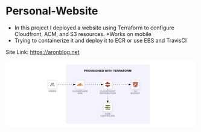 # Personal-Website

- In this project I deployed a website using Terraform to configure Cloudfront, ACM, and S3 resources. *Works on mobile 
- Trying to containerize it and deploy it to ECR or use EBS and TravisCI 

Site Link: https://aronblog.net

![](Design/static-website-acm-cloudfront-service-diagram.png)
